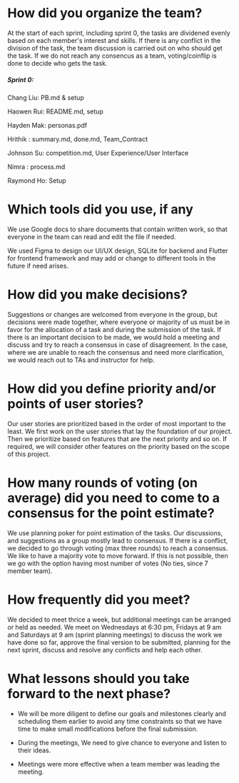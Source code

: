 # How did you organize the team?

At the start of each sprint, including sprint 0, the tasks are dividened evenly based on each member's interest and skills. If there is any conflict in the division of the task, the team discussion is carried out on who should get the task. If we do not reach any consencus as a team, voting/coinflip is done to decide who gets the task.

##### Sprint 0: 

Chang Liu: PB.md & setup

Haowen Rui: README.md, setup

Hayden Mak: personas.pdf

Hrithik : summary.md, done.md, Team_Contract

Johnson Su: competition.md, User Experience/User Interface

Nimra : process.md

Raymond Ho: Setup

# Which tools did you use, if any

We use Google docs to share documents that contain written work, so that everyone in the team can read and edit the file if needed. 

We used Figma to design our UI/UX design, SQLite for backend and Flutter for frontend framework and may add or change to different tools in the future if need arises. 

# How did you make decisions?

Suggestions or changes are welcomed from everyone in the group, but decisions were made together, where everyone or majority of us must be in favor for the allocation of a task and during the submission of the task. If there is an important decision to be made, we would hold a meeting and discuss and try to reach a consensus in case of disagreement.
In the case, where we are unable to reach the consensus and need more clarification, we would reach out to TAs and instructor for help.

# How did you define priority and/or points of user stories?

Our user stories are prioritized based in the order of most important to the least. We first work on the user stories that lay the foundation of our project. Then we prioritize based on features that are the next priority and so on. If required, we will consider other features on the priority based on the scope of this project. 

# How many rounds of voting (on average) did you need to come to a consensus for the point estimate?

We use planning poker for point estimation of the tasks. Our discussions, and suggestions as a group mostly lead to consensus. If there is a conflict, we decided to go through voting (max three rounds) to reach a consensus. We like to have a majority vote to move forward. If this is not possible, then we go with the option having most number of votes (No ties, since 7 member team). 

# How frequently did you meet?

We decided to meet thrice a week, but additional meetings can be arranged or held as needed. We meet on Wednesdays at 6:30 pm, Fridays at 9 am and Saturdays at 9 am (sprint planning meetings) to discuss the work we have done so far, approve the final version to be submitted, planning for the next sprint, discuss and  resolve any conflicts and help each other. 

# What lessons should you take forward to the next phase?

* We will be more diligent to define our goals and milestones clearly and scheduling them earlier to avoid any time constraints so that we have time to make small modifications before the final submission.

* During the meetings, We need to give chance to everyone and listen to their ideas.

* Meetings were more effective when a team member was leading the meeting.





